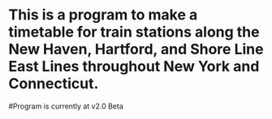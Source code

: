 # This is a program to make a timetable for train stations along the New Haven, Hartford, and Shore Line East Lines throughout New York and Connecticut.

#Program is currently at v2.0 Beta
